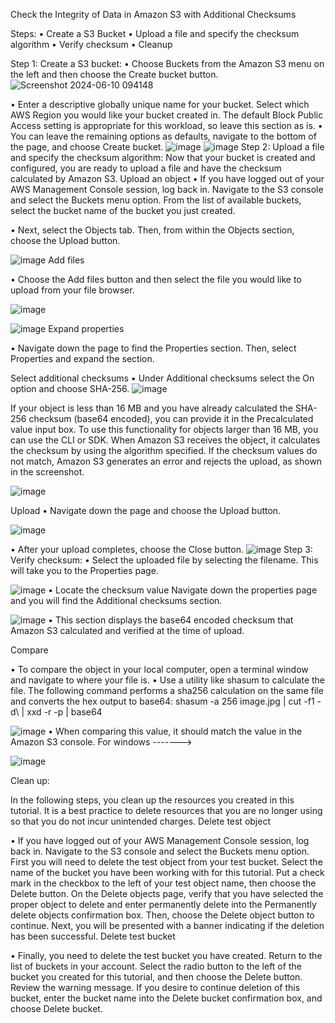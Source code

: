 Check the Integrity of Data in Amazon S3 with Additional Checksums 

Steps:
•	Create a S3 Bucket
•	Upload a file and specify the checksum algorithm
•	Verify checksum
•	Cleanup

Step 1: Create a S3 bucket:
•	Choose Buckets from the Amazon S3 menu on the left and then choose the Create bucket button.
![Screenshot 2024-06-10 094148](https://github.com/AJAYKUMARREDDY7373/My-Training-Projects-Aws-/assets/154115376/a8cab462-b1d6-4d41-aed4-d3c7d89bb896)

•	Enter a descriptive globally unique name for your bucket. Select which AWS Region you would like your bucket created in. The default Block Public Access setting is appropriate for this workload, so leave this section as is.
•	You can leave the remaining options as defaults, navigate to the bottom of the page, and choose Create bucket. 
![image](https://github.com/AJAYKUMARREDDY7373/My-Training-Projects-Aws-/assets/154115376/7218333e-6c5b-4826-95bb-be588013b627)
![image](https://github.com/AJAYKUMARREDDY7373/My-Training-Projects-Aws-/assets/154115376/89c3695c-dfcd-45f4-ac0f-ad2e76ef0291)
Step 2: Upload a file and specify the checksum algorithm:
Now that your bucket is created and configured, you are ready to upload a file and have the checksum calculated by Amazon S3.
Upload an object
•	If you have logged out of your AWS Management Console session, log back in. Navigate to the S3 console and select the Buckets menu option. From the list of available buckets, select the bucket name of the bucket you just created.


•	Next, select the Objects tab. Then, from within the Objects section, choose the Upload button.

![image](https://github.com/AJAYKUMARREDDY7373/My-Training-Projects-Aws-/assets/154115376/10f3b90f-2fbc-42ae-9c4c-2f2f06f50512)
Add files

•	Choose the Add files button and then select the file you would like to upload from your file browser.

![image](https://github.com/AJAYKUMARREDDY7373/My-Training-Projects-Aws-/assets/154115376/adedc20e-ba84-4293-ad44-75028e12e281)


 ![image](https://github.com/AJAYKUMARREDDY7373/My-Training-Projects-Aws-/assets/154115376/a8752aa2-18c4-46b2-b285-3793b4f39faa)
Expand properties

•	Navigate down the page to find the Properties section. Then, select Properties and expand the section.
 
Select additional checksums
•	Under Additional checksums select the On option and choose SHA-256.
![image](https://github.com/AJAYKUMARREDDY7373/My-Training-Projects-Aws-/assets/154115376/a8268e10-2d8b-4ae4-b011-9559f80571cd)


If your object is less than 16 MB and you have already calculated the SHA-256 checksum (base64 encoded), you can provide it in the Precalculated value input box. To use this functionality for objects larger than 16 MB, you can use the CLI or SDK. When Amazon S3 receives the object, it calculates the checksum by using the algorithm specified. If the checksum values do not match, Amazon S3 generates an error and rejects the upload, as shown in the screenshot.

![image](https://github.com/AJAYKUMARREDDY7373/My-Training-Projects-Aws-/assets/154115376/0ff9143e-52fd-4dde-95e9-1f431e9c0734)

 Upload
•	Navigate down the page and choose the Upload button.

![image](https://github.com/AJAYKUMARREDDY7373/My-Training-Projects-Aws-/assets/154115376/6c88a82c-40a1-4862-aaa1-e0ab8f458717)

•	After your upload completes, choose the Close button.
![image](https://github.com/AJAYKUMARREDDY7373/My-Training-Projects-Aws-/assets/154115376/721c261a-4dac-4ee8-aa81-18921fb694a1)
Step 3: Verify checksum:
•	Select the uploaded file by selecting the filename. This will take you to the Properties page.

![image](https://github.com/AJAYKUMARREDDY7373/My-Training-Projects-Aws-/assets/154115376/a306f294-df8c-4278-9e86-570d10f6fd0f)
•	Locate the checksum value
Navigate down the properties page and you will find the Additional checksums section.

![image](https://github.com/AJAYKUMARREDDY7373/My-Training-Projects-Aws-/assets/154115376/375ac2ec-adae-4ae8-9572-43a7552b5685)
•	This section displays the base64 encoded checksum that Amazon S3 calculated and verified at the time of upload.


Compare

•	To compare the object in your local computer, open a terminal window and navigate to where your file is.
•	Use a utility like shasum to calculate the file. The following command performs a sha256 calculation on the same file and converts the hex output to base64: 
shasum -a 256 image.jpg | cut -f1 -d\ | xxd -r -p | base64

![image](https://github.com/AJAYKUMARREDDY7373/My-Training-Projects-Aws-/assets/154115376/fd512d80-04ca-4fc6-90dd-4cd003366d30)
•	When comparing this value, it should match the value in the Amazon S3 console.
For windows ------->

![image](https://github.com/AJAYKUMARREDDY7373/My-Training-Projects-Aws-/assets/154115376/faf0f8ea-0dc2-4fbb-bdc0-f9c8bead74a4)

 
 Clean up:
 
In the following steps, you clean up the resources you created in this tutorial. It is a best practice to delete resources that you are no longer using so that you do not incur unintended charges. 
Delete test object

•	If you have logged out of your AWS Management Console session, log back in. Navigate to the S3 console and select the Buckets menu option. First you will need to delete the test object from your test bucket. Select the name of the bucket you have been working with for this tutorial. Put a check mark in the checkbox to the left of your test object name, then choose the Delete button. On the Delete objects page, verify that you have selected the proper object to delete and enter permanently delete into the Permanently delete objects confirmation box. Then, choose the Delete object button to continue. Next, you will be presented with a banner indicating if the deletion has been successful.
Delete test bucket

•	Finally, you need to delete the test bucket you have created. Return to the list of buckets in your account. Select the radio button to the left of the bucket you created for this tutorial, and then choose the Delete button. Review the warning message. If you desire to continue deletion of this bucket, enter the bucket name into the Delete bucket confirmation box, and choose Delete bucket.
